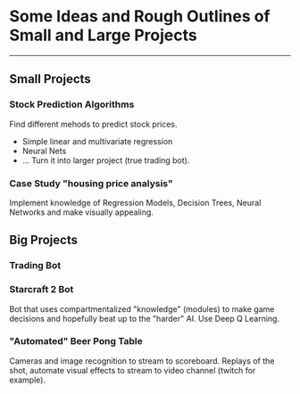 # Some Ideas and Rough Outlines of Small and Large Projects
---

## Small Projects

### Stock Prediction Algorithms
Find different mehods to predict stock prices. 
- Simple linear and multivariate regression
- Neural Nets
- ...
Turn it into larger project (true trading bot).

### Case Study "housing price analysis"
Implement knowledge of Regression Models, Decision Trees, Neural Networks and make visually appealing.



## Big Projects

### Trading Bot


### Starcraft 2 Bot
Bot that uses compartmentalized "knowledge" (modules) to make game decisions and hopefully beat up to the "harder" AI.
Use Deep Q Learning.

### "Automated" Beer Pong Table
Cameras and image recognition to stream to scoreboard. Replays of the shot, automate visual effects to stream to video channel (twitch for example). 